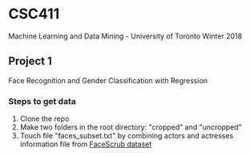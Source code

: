 # CSC411
Machine Learning and Data Mining - University of Toronto Winter 2018

## Project 1
Face Recognition and Gender Classification with Regression 

### Steps to get data
1. Clone the repo
2. Make two folders in the root directory: "cropped" and "uncropped"
3. Touch file "faces_subset.txt" by combining actors and actresses information file from [FaceScrub dataset](http://vintage.winklerbros.net/facescrub.html)
